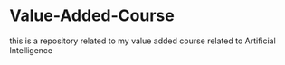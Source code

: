 # Value-Added-Course
this is a repository related to my value added course related to Artificial Intelligence
